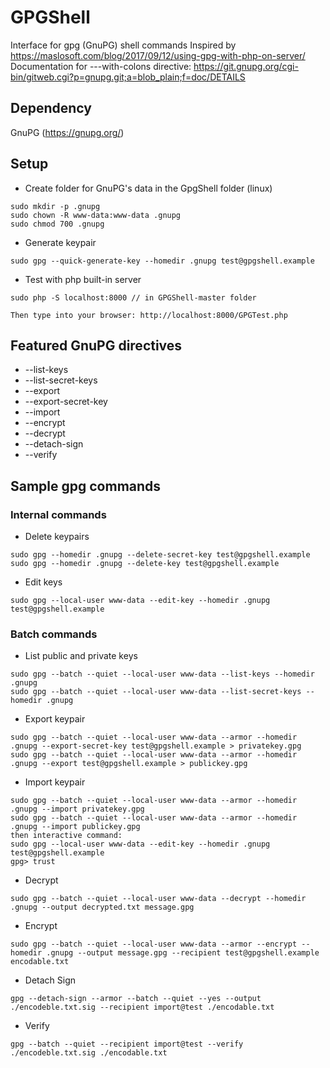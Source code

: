 # GPGShell
Interface for gpg (GnuPG) shell commands
Inspired by https://maslosoft.com/blog/2017/09/12/using-gpg-with-php-on-server/
Documentation for ---with-colons directive: https://git.gnupg.org/cgi-bin/gitweb.cgi?p=gnupg.git;a=blob_plain;f=doc/DETAILS

## Dependency 
GnuPG (https://gnupg.org/)
## Setup
- Create folder for GnuPG's data in the GpgShell folder (linux)
```
sudo mkdir -p .gnupg
sudo chown -R www-data:www-data .gnupg
sudo chmod 700 .gnupg
```
- Generate keypair
```
sudo gpg --quick-generate-key --homedir .gnupg test@gpgshell.example
```
- Test with php built-in server
```
sudo php -S localhost:8000 // in GPGShell-master folder

Then type into your browser: http://localhost:8000/GPGTest.php 
```
## Featured GnuPG directives
- --list-keys
- --list-secret-keys
- --export
- --export-secret-key
- --import
- --encrypt
- --decrypt
- --detach-sign
- --verify
## Sample gpg commands
### Internal commands
- Delete keypairs
```
sudo gpg --homedir .gnupg --delete-secret-key test@gpgshell.example
sudo gpg --homedir .gnupg --delete-key test@gpgshell.example
```
- Edit keys
```
sudo gpg --local-user www-data --edit-key --homedir .gnupg test@gpgshell.example
```
### Batch commands
- List public and private keys
```
sudo gpg --batch --quiet --local-user www-data --list-keys --homedir .gnupg
sudo gpg --batch --quiet --local-user www-data --list-secret-keys --homedir .gnupg
```
- Export keypair
```
sudo gpg --batch --quiet --local-user www-data --armor --homedir .gnupg --export-secret-key test@gpgshell.example > privatekey.gpg
sudo gpg --batch --quiet --local-user www-data --armor --homedir .gnupg --export test@gpgshell.example > publickey.gpg
```
- Import keypair
```
sudo gpg --batch --quiet --local-user www-data --armor --homedir .gnupg --import privatekey.gpg
sudo gpg --batch --quiet --local-user www-data --armor --homedir .gnupg --import publickey.gpg
then interactive command:
sudo gpg --local-user www-data --edit-key --homedir .gnupg test@gpgshell.example
gpg> trust
```
- Decrypt
```
sudo gpg --batch --quiet --local-user www-data --decrypt --homedir .gnupg --output decrypted.txt message.gpg
```
- Encrypt
```
sudo gpg --batch --quiet --local-user www-data --armor --encrypt --homedir .gnupg --output message.gpg --recipient test@gpgshell.example encodable.txt
```
- Detach Sign
```
gpg --detach-sign --armor --batch --quiet --yes --output  ./encodeble.txt.sig --recipient import@test ./encodable.txt
```
- Verify
```
gpg --batch --quiet --recipient import@test --verify ./encodeble.txt.sig ./encodable.txt
```
